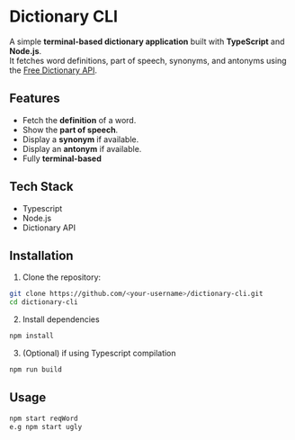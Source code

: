 # Dictionary CLI

A simple **terminal-based dictionary application** built with **TypeScript** and **Node.js**.  
It fetches word definitions, part of speech, synonyms, and antonyms using the [Free Dictionary API](https://dictionaryapi.dev/).

## Features

- Fetch the **definition** of a word.
- Show the **part of speech**.
- Display a **synonym** if available.
- Display an **antonym** if available.
- Fully **terminal-based**

## Tech Stack

- Typescript
- Node.js
- Dictionary API

## Installation

1. Clone the repository:

```bash
git clone https://github.com/<your-username>/dictionary-cli.git
cd dictionary-cli
```
2. Install dependencies
   
```bash
npm install
```
3. (Optional) if using Typescript compilation

```bash
npm run build
```

## Usage

```bash
npm start reqWord
e.g npm start ugly
```
